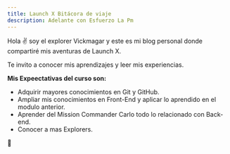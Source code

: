 ```yaml
---
title: Launch X Bitácora de viaje
description: Adelante con Esfuerzo La Pm
---
```


Hola ✌️  soy el explorer Vickmagar y este es mi blog personal donde compartiré mis aventuras de Launch X.

Te invito a conocer mis aprendizajes y leer mis experiencias.

**Mis Expeectativas del curso son:**

- Adquirir mayores conocimientos en Git y GitHub.
- Ampliar mis conocimientos en Front-End y aplicar lo aprendido en el modulo anterior. 
- Aprender del Mission Commander Carlo todo lo relacionado con Back-end. 
- Conocer a mas Explorers.

🚀
